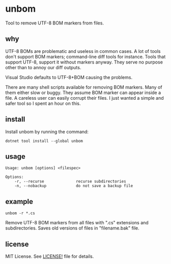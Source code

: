unbom
=====
Tool to remove UTF-8 BOM markers from files.

## why
UTF-8 BOMs are problematic and useless in common cases. A lot of tools don't support BOM markers; command-line
diff tools for instance. Tools that support UTF-8, support it without markers anyway.
They serve no purpose other than to annoy our diff outputs.

Visual Studio defaults to UTF-8+BOM causing the problems.

There are many shell scripts available for removing BOM markers. Many of them either slow or buggy. They assume BOM
marker can appear inside a file. A careless user can easily corrupt their files. 
I just wanted a simple and safer tool so I spent an hour on this. 

## install
Install unbom by running the command:

```
dotnet tool install --global unbom
```

## usage

    Usage: unbom [options] <filespec>

    Options:
        -r, --recurse              recurse subdirectories
        -n, --nobackup             do not save a backup file

## example

    unbom -r *.cs

Remove UTF-8 BOM markers from all files with ".cs" extensions and subdirectories. Saves old versions of files in "filename.bak" file.

## license

MIT License. See [LICENSE!](LICENSE) file for details.
